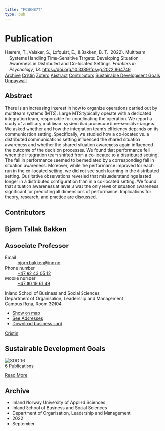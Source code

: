 ```yaml
---
title: "FCSEHB7T"
type: pub
---
```

<h1>Publication</h1>
<article id="csl-bib-container-FCSEHB7T" class="csl-bib-container">
  <div class="csl-bib-body" style="line-height: 1.35; padding-left: 1em; text-indent:-1em;">
  <div class="csl-entry">H&#xE6;rem, T., Valaker, S., Lofquist, E., &amp; Bakken, B. T. (2022). Multiteam Systems Handling Time-Sensitive Targets: Developing Situation Awareness in Distributed and Co-located Settings. <i>Frontiers in Psychology</i>, <i>13</i>. <a href="https://doi.org/10.3389/fpsyg.2022.864749">https://doi.org/10.3389/fpsyg.2022.864749</a></div>
</div>
  <div class="csl-bib-buttons">
    <a href="#taxonomy-article-FCSEHB7T" class="csl-bib-button">Archive</a>
    <a href="https://app.cristin.no/results/show.jsf?id=2049903" alt="Cristin URL" class="csl-bib-button">Cristin</a>
    <a href="http://zotero.org/groups/5402882/items/FCSEHB7T" alt="Zotero URL" class="csl-bib-button">Zotero</a>
    <a href="#abstract-article-FCSEHB7T" class="csl-bib-button">Abstract</a>
    <a href="#contributors-article-FCSEHB7T" class="csl-bib-button">Contributors</a>
    <a href="#sdg-article-FCSEHB7T" class="csl-bib-button">Sustainable Development Goals</a>
    <a href="https://www.frontiersin.org/articles/10.3389/fpsyg.2022.864749/pdf" class="csl-bib-button">Unpaywall</a>
  </div>
  <div id="csl-bib-meta-container-FCSEHB7T"></div>
</article>
<div id="csl-bib-meta-FCSEHB7T" class="csl-bib-meta">
  <article id="abstract-article-FCSEHB7T" class="abstract-article">
    <h1>Abstract</h1>
    There is an increasing interest in how to organize operations carried out by multiteam systems (MTS). Large MTS typically operate with a dedicated integration team, responsible for coordinating the operation. We report a study of a military multiteam system that prosecute time-sensitive targets. We asked whether and how the integration team’s efficiency depends on its communication setting. Specifically, we studied how a co-located vs. a distributed communications setting influenced the shared situation awareness and whether the shared situation awareness again influenced the outcome of the decision processes. We found that performance fell when the integration team shifted from a co-located to a distributed setting. The fall in performance seemed to be mediated by a corresponding fall in situation awareness. Moreover, while the performance improved for each run in the co-located setting, we did not see such learning in the distributed setting. Qualitative observations revealed that misunderstandings lasted longer in a distributed configuration than in a co-located setting. We found that situation awareness at level 3 was the only level of situation awareness significant for predicting all dimensions of performance. Implications for theory, research, and practice are discussed.
  </article>
  <article id="contributors-article-FCSEHB7T" class="contributors-article">
    <h1>Contributors</h1>
    <div class="personas"> <div class="vrtx-hinn-person-card"> <div class="photo"> <i class="lar la-user-circle missing-person"></i> </div> <div class="info"> <hgroup><h1>Bjørn Tallak Bakken</h1> <h2>Associate Professor</h2> </hgroup><dl> <dt>Email</dt> <dd> <a href="mailto:bjorn.bakken@inn.no">bjorn.bakken@inn.no</a> </dd> <dt>Phone number</dt> <dd><a href="tel:+4762430512"> +47 62 43 05 12 </a></dd> <dt>Mobile number</dt> <dd><a href="tel:+4790196149"> +47 90 19 61 49 </a></dd> </dl> <p> Inland School of Business and Social Sciences<br> Department of Organisation, Leadership and Management<br> Campus Rena, Room 3Ø104 </p> <ul class="vrtx-hinn-links"> <li><a href="https://www.google.com/maps?q=61.13620,11.37454">Show on map</a></li> <li><a href="https://www.inn.no/english/find-an-employee/bjorn-bakken.html#vrtx-hinn-addresses">See Addresses</a></li> <li><a href="https://www.inn.no/english/find-an-employee/bjorn-bakken.html?vrtx=vcf">Download business card</a></li> </ul> </div> </div> <a href="https://app.cristin.no/persons/show.jsf?id=449169" alt="Cristin URL" class="personas-cristin">Cristin</a> </div>
  </article>
  <article id="sdg-article-FCSEHB7T" class="sdg-article">
    <h1>Sustainable Development Goals</h1>
    <div class="sdg-container"><div id="sdg16" class="sdg"> <img src="{{< params subfolder >}}images/sdg/sdg16_en.png" class="image" alt="SDG 16"> <div class="sdg-overlay"> <a href="{{< params subfolder >}}en/archive/?sdg=16#archive" class="sdg-publication-count"><span>6</span> Publications</a> <p><a href="https://sdgs.un.org/goals/goal16" class="sdg-read-more">Read More</a></p> </div> </div></div>
  </article>
  <article id="taxonomy-article-FCSEHB7T" class="taxonomy-article">
    <h1>Archive</h1>
    <ul>
      <li>Inland Norway University of Applied Sciences</li>
      <li>Inland School of Business and Social Sciences</li>
      <li>Department of Organisation, Leadership and Management</li>
      <li>2022</li>
      <li>September</li>
    </ul>
  </article>
</div>
